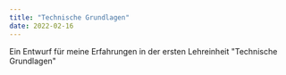 ```yaml
---
title: "Technische Grundlagen"
date: 2022-02-16
---
```


Ein Entwurf für meine Erfahrungen in der ersten Lehreinheit "Technische Grundlagen"
